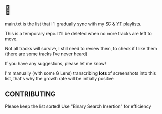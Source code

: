 # 🎵

main.txt is the list that I'll gradually sync with my [SC](https://soundcloud.com/rudxain/sets/music-playlist) & [YT](https://youtube.com/playlist?list=PLUryK3zza2ScWOhbd__X4Ne0xC6TlKiiH) playlists.

This is a temporary repo. It'll be deleted when no more tracks are left to move.

Not all tracks will survive, I still need to review them, to check if I like them (there are some tracks I've never heard)

If you have any suggestions, please let me know!

I'm manually (with some G Lens) transcribing **lots** of screenshots into this list, that's why the growth rate will be initially positive

## CONTRIBUTING

Please keep the list sorted! Use "Binary Search Insertion" for efficiency
